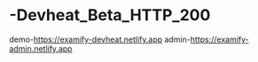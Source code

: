 # -Devheat_Beta_HTTP_200
demo-https://examify-devheat.netlify.app
admin-https://examify-admin.netlify.app
